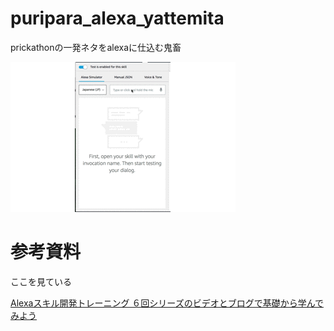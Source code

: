 # puripara_alexa_yattemita
prickathonの一発ネタをalexaに仕込む鬼畜

![成果物のこーなー](./prickathon5_seika.gif)

# 参考資料

ここを見ている

[Alexaスキル開発トレーニング ６回シリーズのビデオとブログで基礎から学んでみよう](https://developer.amazon.com/ja/alexa-skills-kit/training/building-a-skill#%E7%AC%AC1%E5%9B%9E%20%E5%88%9D%E3%82%81%E3%81%A6%E3%81%AE%E3%82%B9%E3%82%AD%E3%83%AB%E9%96%8B%E7%99%BA)


